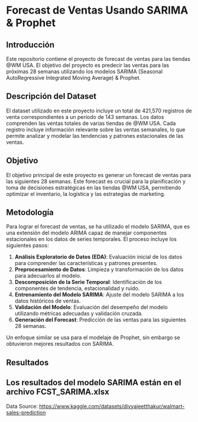 # Forecast de Ventas Usando SARIMA & Prophet

## Introducción

Este repositorio contiene el proyecto de forecast de ventas para las tiendas @WM USA. El objetivo del proyecto es predecir las ventas para las próximas 28 semanas utilizando los modelos SARIMA (Seasonal AutoRegressive Integrated Moving Average) & Prophet.

## Descripción del Dataset

El dataset utilizado en este proyecto incluye un total de 421,570 registros de venta correspondientes a un período de 143 semanas. Los datos comprenden las ventas totales de varias tiendas de @WM USA. Cada registro incluye información relevante sobre las ventas semanales, lo que permite analizar y modelar las tendencias y patrones estacionales de las ventas.

## Objetivo

El objetivo principal de este proyecto es generar un forecast de ventas para las siguientes 28 semanas. Este forecast es crucial para la planificación y toma de decisiones estratégicas en las tiendas @WM USA, permitiendo optimizar el inventario, la logística y las estrategias de marketing.

## Metodología

Para lograr el forecast de ventas, se ha utilizado el modelo SARIMA, que es una extensión del modelo ARIMA capaz de manejar componentes estacionales en los datos de series temporales. El proceso incluye los siguientes pasos:

1. **Análisis Exploratorio de Datos (EDA)**: Evaluación inicial de los datos para comprender las características y patrones presentes.
2. **Preprocesamiento de Datos**: Limpieza y transformación de los datos para adecuarlos al modelo.
3. **Descomposición de la Serie Temporal**: Identificación de los componentes de tendencia, estacionalidad y ruido.
4. **Entrenamiento del Modelo SARIMA**: Ajuste del modelo SARIMA a los datos históricos de ventas.
5. **Validación del Modelo**: Evaluación del desempeño del modelo utilizando métricas adecuadas y validación cruzada.
6. **Generación del Forecast**: Predicción de las ventas para las siguientes 28 semanas.

Un enfoque similar se usa para el modelaje de Prophet, sin embargo se obtuvieron mejores resultados con SARIMA.

## Resultados

Los resultados del modelo SARIMA están en el archivo FCST_SARIMA.xlsx
---

Data Source: https://www.kaggle.com/datasets/divyajeetthakur/walmart-sales-prediction
